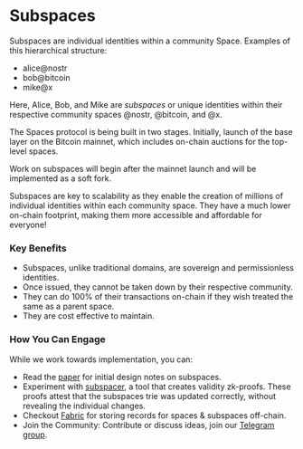 # Subspaces

Subspaces are individual identities within a community Space. Examples of this hierarchical structure:

* alice@nostr
* bob@bitcoin
* mike@x

Here, Alice, Bob, and Mike are _subspaces_ or unique identities within their respective community spaces @nostr, @bitcoin, and @x.

The Spaces protocol is being built in two stages. Initially, launch of the base layer on the Bitcoin mainnet,  which includes on-chain auctions for the top-level spaces.&#x20;

Work on subspaces will begin after the mainnet launch and will be implemented as a soft fork.

Subspaces are key to scalability as they enable the creation of millions of individual identities within each community space. They have a much lower on-chain footprint, making them more accessible and affordable for everyone!

### Key Benefits

* Subspaces, unlike traditional domains, are sovereign and permissionless identities.
* Once issued, they cannot be taken down by their respective community.
* They can do 100% of their transactions on-chain if they wish treated the same as a parent space.
* They are cost effective to maintain.

### How You Can Engage

While we work towards implementation, you can:

* Read the [paper](https://spacesprotocol.org/paper) for initial design notes on subspaces.
* Experiment with [subspacer](https://github.com/spacesprotocol/subspacer), a tool that creates validity zk-proofs. These proofs attest that the subspaces trie was updated correctly, without revealing the individual changes.
* Checkout [Fabric](https://github.com/spacesprotocol/fabric) for storing records for spaces & subspaces off-chain.
* Join the Community: Contribute or discuss ideas, join our [Telegram group](https://t.me/spacesprotocol).
